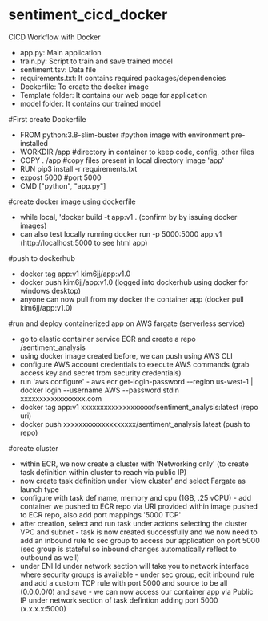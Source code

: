 # sentiment_cicd_docker
CICD Workflow with Docker
- app.py: Main application
- train.py: Script to train and save trained model
- sentiment.tsv: Data file
- requirements.txt: It contains required packages/dependencies
- Dockerfile: To create the docker image
- Template folder: It contains our web page for application
- model folder: It contains our trained model

#First create Dockerfile
- FROM python:3.8-slim-buster #python image with environment pre-installed
- WORKDIR /app        #directory in container to keep code, config, other files
- COPY . /app         #copy files present in local directory image 'app'
- RUN pip3 install -r requirements.txt    
- expost 5000         #port 5000
- CMD ["python", "app.py"]

#create docker image using dockerfile
- while local, 'docker build -t app:v1 . (confirm by by issuing docker images)
- can also test locally running docker run -p 5000:5000 app:v1 (http://localhost:5000 to see html app)

#push to dockerhub
- docker tag app:v1 kim6jj/app:v1.0
- docker push kim6jj/app:v1.0 (logged into dockerhub using docker for windows desktop)
- anyone can now pull from my docker the container app (docker pull kim6jj/app:v1.0)


#run and deploy containerized app on AWS fargate (serverless service)
- go to elastic container service ECR and create a repo /sentiment_analysis
- using docker image created before, we can push using AWS CLI 
- configure AWS account credentials to execute AWS commands (grab access key and secret from security credentials)
- run 'aws configure'
      - aws ecr get-login-password --region us-west-1 | docker login --username AWS --password stdin xxxxxxxxxxxxxxxxx.com
- docker tag app:v1   xxxxxxxxxxxxxxxxxxx/sentiment_analysis:latest (repo uri)
- docker push xxxxxxxxxxxxxxxxxxx/sentiment_analysis:latest (push to repo)

#create cluster
- within ECR, we now create a cluster with 'Networking only' (to create task definition within cluster to reach via public IP)
- now create task definition under 'view cluster' and select Fargate as launch type
- configure with task def name, memory and cpu (1GB, .25 vCPU)
      - add container we pushed to ECR repo via URI provided within image pushed to ECR repo, also add port mappings '5000 TCP'
- after creation, select and run task under actions selecting the cluster VPC and subnet
      - task is now created successfully and we now need to add an inbound rule to sec group to access our application on port 5000 (sec group is stateful so inbound changes automatically reflect to outbound as well)
- under ENI Id under network section will take you to network interface where security groups is available
      - under sec group, edit inbound rule and add a custom TCP rule with port 5000 and source to be all (0.0.0.0/0) and save
      - we can now access our container app via Public IP under network section of task defintion adding port 5000 (x.x.x.x:5000)
